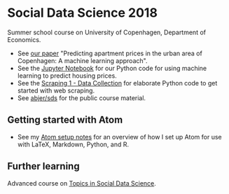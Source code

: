 # Social Data Science 2018
Summer school course on University of Copenhagen, Department of Economics.
-  See [our paper](https://github.com/thornoe/sds_2018/blob/master/CPH/Predicting%20apartment%20prices%20in%20the%20urban%20area%20of%20Copenhagen.pdf) "Predicting apartment prices in the urban area of Copenhagen: A machine learning approach".
-  See the [Jupyter Notebook](https://github.com/thornoe/sds_2018/blob/master/CPH/Notebook_final.ipynb) for our Python code for using machine learning to predict housing prices.
-  See the [Scraping 1 - Data Collection](https://github.com/thornoe/sds_2018/blob/master/Exercises/8.%20Scraping%201%20-%20Data%20Collection.py) for elaborate Python code to get started with web scraping.
-  See [abjer/sds](https://github.com/abjer/sds) for the public course material.

## Getting started with Atom
-  See my [Atom setup notes](https://github.com/thornoe/AtomSetup) for an overview of how I set up Atom for use with LaTeX, Markdown, Python, and R.

## Further learning
Advanced course on [Topics in Social Data Science](https://github.com/thornoe/topics_in_social_data_science).
